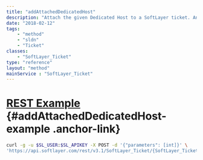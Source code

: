 ```yaml
---
title: "addAttachedDedicatedHost"
description: "Attach the given Dedicated Host to a SoftLayer ticket. An attachment provides an easy way for SoftLayer's employees to quickly look up your records in the case of specific issues. "
date: "2018-02-12"
tags:
    - "method"
    - "sldn"
    - "Ticket"
classes:
    - "SoftLayer_Ticket"
type: "reference"
layout: "method"
mainService : "SoftLayer_Ticket"
---
```


# [REST Example](#addAttachedDedicatedHost-example) <a href="/article/rest/"><i class="fas fa-question"></i></a> {#addAttachedDedicatedHost-example .anchor-link} 
```bash
curl -g -u $SL_USER:$SL_APIKEY -X POST -d '{"parameters": [int]}' \
'https://api.softlayer.com/rest/v3.1/SoftLayer_Ticket/{SoftLayer_TicketID}/addAttachedDedicatedHost'
```

